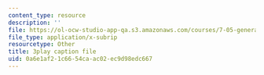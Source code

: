 ```yaml
---
content_type: resource
description: ''
file: https://ol-ocw-studio-app-qa.s3.amazonaws.com/courses/7-05-general-biochemistry-spring-2020/0a6e1af21c6654caac02ec9d98edc667_xxydY73V9bQ.vtt
file_type: application/x-subrip
resourcetype: Other
title: 3play caption file
uid: 0a6e1af2-1c66-54ca-ac02-ec9d98edc667
---
```

